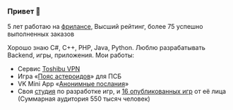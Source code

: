 ### Привет 👋

5 лет работаю на <a href="https://kwork.ru/user/antonrlsw2000">фрилансе</a>, Высший рейтинг, более 75 успешно выполненных заказов

Хорошо знаю C#, C++, PHP, Java, Python. Люблю разрабатывать Backend, игры, приложения. Мои работы:
- Сервис <a href="https://toshibuvpn.ru">Toshibu VPN</a>
- Игра «<a href="https://vk.com/app51606743">Пояс астероидов</a>» для ПСБ
- VK Mini App «<a href="https://vk.com/app51688072">Анонимные послания</a>»
- Своя <a href="https://vk.com/loopgamestudios">студия</a> по разработке игр, и <a href="https://vk.com/apps?act=apps&gid=187918743">16 опубликованных игр</a> от её лица (Суммарная аудитория 550 тысяч человек)
